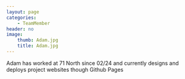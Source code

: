 ```yaml
---
layout: page
categories:
    - TeamMember
header: no
image:
    thumb: Adam.jpg
    title: Adam.jpg
---
```

Adam has worked at 71 North since 02/24 and currently designs and deploys project websites though Github Pages
